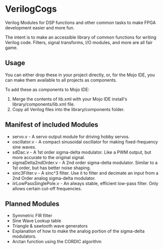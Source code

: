 # VerilogCogs
Verilog Modules for DSP functions and other common tasks to make FPGA development easier and more fun.

The intent is to make an accessible library of common functions for writing 
Verilog code. Filters, signal transforms, I/O modules, and more are all fair 
game.

## Usage
You can either drop these in your project directly, or, for the Mojo IDE, you 
can make them available to all projects as components.

To add these as components to Mojo IDE:

1. Merge the contents of lib.xml with your Mojo IDE install's 
	 library/components/lib.xml file.
2. Copy all Verilog files into the library/components folder.

## Manifest of included Modules

- servo.v - A servo output module for driving hobby servos.
- oscillator.v - A compact sinusoidal oscillator for making fixed-frequency sine 
  waves.
- sdDac.v - A 1st order sigma-delta modulator. Like a PWM output, but more 
  accurate to the original signal.
- sigmaDelta2ndOrder.v - A 2nd order sigma-delta modulator. Similar to a 1st 
  order, but has better noise shaping.
- sinc3Filter.v - A sinc^3 filter. Use it to filter and decimate an input from a 
  2nd Order analog sigma-delta modulator.
- iirLowPassSinglePole.v - An always stable, efficient low-pass filter. Only 
  allows certain cut-off frequencies.

## Planned Modules

- Symmetric FIR filter
- Sine Wave Lookup table
- Triangle & sawtooth wave generators
- Explanation of how to make the analog portion of the sigma-delta modulators.
- Arctan function using the CORDIC algorithm

